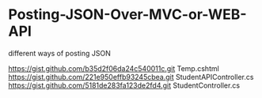 # Posting-JSON-Over-MVC-or-WEB-API
different ways of posting JSON 

https://gist.github.com/b35d2f06da24c540011c.git  Temp.cshtml
https://gist.github.com/221e950effb93245cbea.git  StudentAPIController.cs
https://gist.github.com/5181de283fa123de2fd4.git  StudentController.cs

